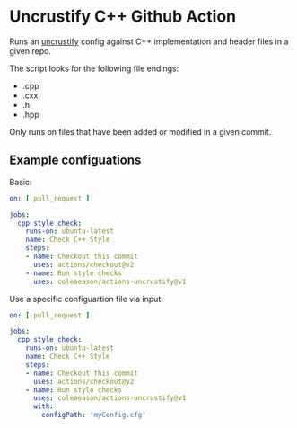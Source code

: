 # Uncrustify C++ Github Action
Runs an [uncrustify](https://github.com/uncrustify/uncrustify) config against C++ implementation and header files in a given repo. 

The script looks for the following file endings:
* .cpp
* .cxx
* .h
* .hpp

Only runs on files that have been added or modified in a given commit.

## Example configuations

Basic: 
```yml
on: [ pull_request ]

jobs:
  cpp_style_check:
    runs-on: ubuntu-latest
    name: Check C++ Style
    steps:
    - name: Checkout this commit
      uses: actions/checkout@v2
    - name: Run style checks
      uses: coleaeason/actions-uncrustify@v1
```

Use a specific configuartion file via input: 
```yml
on: [ pull_request ]

jobs:
  cpp_style_check:
    runs-on: ubuntu-latest
    name: Check C++ Style
    steps:
    - name: Checkout this commit
      uses: actions/checkout@v2
    - name: Run style checks
      uses: coleaeason/actions-uncrustify@v1
      with: 
        configPath: 'myConfig.cfg'
```
